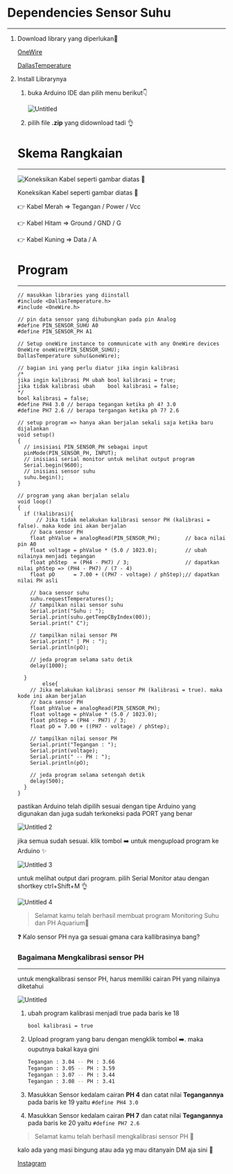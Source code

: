 # Dependencies Sensor Suhu

---

1. Download library yang diperlukan🔻
    
    [OneWire](https://www.arduinolibraries.info/libraries/one-wire)
    
    [DallasTemperature](https://www.arduinolibraries.info/libraries/dallas-temperature)
    
2. Install Librarynya
    1. buka Arduino IDE dan pilih menu berikut👇
   
        ![Untitled](https://user-images.githubusercontent.com/89723505/213875396-a4173938-72fa-40af-a12d-070f643de43a.png)
       
    2. pilih file **.zip** yang didownload tadi 👌 
    
    # Skema Rangkaian
    
    ---
    
    ![Koneksikan Kabel seperti gambar diatas 🤟](https://user-images.githubusercontent.com/89723505/213875427-492fe2cb-a5cb-41c7-8b46-23cdb4090070.png)
    
    Koneksikan Kabel seperti gambar diatas 🤟
    
    👉 Kabel Merah  ⇒ Tegangan / Power / Vcc
    
    👉 Kabel Hitam   ⇒ Ground / GND / G
    
    👉 Kabel Kuning ⇒ Data / A
    
    # Program
    
    ---
    
    ```arduino
    // masukkan libraries yang diinstall
    #include <DallasTemperature.h>
    #include <OneWire.h>
    
    // pin data sensor yang dihubungkan pada pin Analog
    #define PIN_SENSOR_SUHU A0
    #define PIN_SENSOR_PH A1
    
    // Setup oneWire instance to communicate with any OneWire devices
    OneWire oneWire(PIN_SENSOR_SUHU);
    DallasTemperature suhu(&oneWire);
    
    // bagian ini yang perlu diatur jika ingin kalibrasi
    /*
    jika ingin kalibrasi PH ubah bool kalibrasi = true;
    jika tidak kalibrasi ubah    bool kalibrasi = false;
    */
    bool kalibrasi = false;
    #define PH4 3.0 // berapa tegangan ketika ph 4? 3.0
    #define PH7 2.6 // berapa tergangan ketika ph 7? 2.6
    
    // setup program => hanya akan berjalan sekali saja ketika baru dijalankan
    void setup()
    {
      // insisiasi PIN_SENSOR_PH sebagai input
      pinMode(PIN_SENSOR_PH, INPUT);
      // inisiasi serial monitor untuk melihat output program
      Serial.begin(9600);
      // inisiasi sensor suhu
      suhu.begin();
    }
    
    // program yang akan berjalan selalu
    void loop()
    {
      if (!kalibrasi){
    	  // Jika tidak melakukan kalibrasi sensor PH (kalibrasi = false). maka kode ini akan berjalan
        // baca sensor PH
        float phValue = analogRead(PIN_SENSOR_PH);        // baca nilai pin A0
        float voltage = phValue * (5.0 / 1023.0);         // ubah nilainya menjadi tegangan
        float phStep  = (PH4 - PH7) / 3;                  // dapatkan nilai phStep => (PH4 - PH7) / (7 - 4)
        float pO      = 7.00 + ((PH7 - voltage) / phStep);// dapatkan nilai PH asli
    
        // baca sensor suhu
        suhu.requestTemperatures();
        // tampilkan nilai sensor suhu
        Serial.print("Suhu : ");
        Serial.print(suhu.getTempCByIndex(00));
        Serial.print(" C");
    
        // tampilkan nilai sensor PH
        Serial.print(" | PH : ");
        Serial.println(pO);
    
        // jeda program selama satu detik
        delay(1000);
    
      }
    		else{
        // Jika melakukan kalibrasi sensor PH (kalibrasi = true). maka kode ini akan berjalan
        // baca sensor PH
        float phValue = analogRead(PIN_SENSOR_PH);
        float voltage = phValue * (5.0 / 1023.0);
        float phStep = (PH4 - PH7) / 3;
        float pO = 7.00 + ((PH7 - voltage) / phStep);
    
        // tampilkan nilai sensor PH
        Serial.print("Tegangan : ");
        Serial.print(voltage);
        Serial.print(" -- PH : ");
        Serial.println(pO);
    
        // jeda program selama setengah detik
        delay(500);
      }
    }
    ```
    
    pastikan Arduino telah dipilih sesuai dengan tipe Arduino yang digunakan dan juga sudah terkoneksi pada PORT yang benar
    
    ![Untitled 2](https://user-images.githubusercontent.com/89723505/213875479-3b9d10a7-1b60-4ab4-92b9-ba1a870fdd2f.png)
    
    jika semua sudah sesuai. klik tombol ➡️ untuk mengupload program ke Arduino ✨
    
    ![Untitled 3](https://user-images.githubusercontent.com/89723505/213875492-f0b99bc5-1f0d-4225-834e-4b28f950f2e4.png)
    
    untuk melihat output dari program. pilih Serial Monitor atau dengan shortkey ctrl+Shift+M 👌
    
    ![Untitled 4](https://user-images.githubusercontent.com/89723505/213875497-8e078ea2-3dd2-41b9-b311-0b93218a21c9.png)
    
    > Selamat kamu telah berhasil membuat program Monitoring Suhu dan PH Aquarium🎉
    > 
    
    <aside>
    ❓ Kalo sensor PH nya ga sesuai gmana cara kallibrasinya bang?
    
    </aside>
    
    ### Bagaimana Mengkalibrasi sensor PH
    
    ---
    
    untuk mengkalibrasi sensor PH, harus memiliki cairan PH yang nilainya diketahui 
    
    ![Untitled](https://user-images.githubusercontent.com/89723505/213875512-8880c935-fe5c-440e-9662-02ee11766320.jpeg)
    
    1. ubah program kalibrasi menjadi true pada baris ke 18
        
        `bool kalibrasi = true`
        
    2. Upload program yang baru dengan mengklik tombol ➡️. maka ouputnya bakal kaya gini
        
        ```bash
        Tegangan : 3.04 -- PH : 3.66
        Tegangan : 3.05 -- PH : 3.59
        Tegangan : 3.07 -- PH : 3.44
        Tegangan : 3.08 -- PH : 3.41
        ```
        
    3. Masukkan Sensor kedalam cairan **PH 4** dan catat nilai **Tegangannya** pada baris ke 19 yaitu `#define PH4 3.0`
    4. Masukkan Sensor kedalam cairan **PH 7** dan catat nilai **Tegangannya** pada baris ke 20 yaitu `#define PH7 2.6`
    
    > Selamat kamu telah berhasil mengkalibrasi sensor PH 🎉
    > 
    
    
    kalo ada yang masi bingung atau ada yg mau ditanyain DM aja sini 🤙
    
    [Instagram](https://www.instagram.com/allailqadrillah_)
